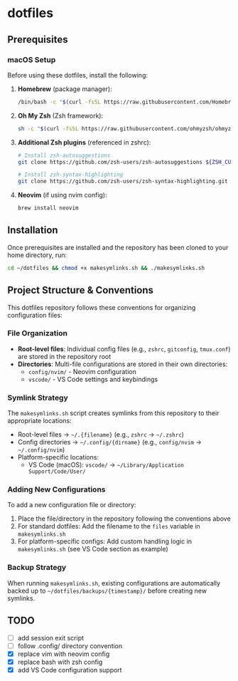 # dotfiles

## Prerequisites

### macOS Setup
Before using these dotfiles, install the following:

1. **Homebrew** (package manager):
   ```bash
   /bin/bash -c "$(curl -fsSL https://raw.githubusercontent.com/Homebrew/install/HEAD/install.sh)"
   ```

2. **Oh My Zsh** (Zsh framework):
   ```bash
   sh -c "$(curl -fsSL https://raw.githubusercontent.com/ohmyzsh/ohmyzsh/master/tools/install.sh)"
   ```

3. **Additional Zsh plugins** (referenced in zshrc):
   ```bash
   # Install zsh-autosuggestions
   git clone https://github.com/zsh-users/zsh-autosuggestions ${ZSH_CUSTOM:-~/.oh-my-zsh/custom}/plugins/zsh-autosuggestions
   
   # Install zsh-syntax-highlighting
   git clone https://github.com/zsh-users/zsh-syntax-highlighting.git ${ZSH_CUSTOM:-~/.oh-my-zsh/custom}/plugins/zsh-syntax-highlighting
   ```

4. **Neovim** (if using nvim config):
   ```bash
   brew install neovim
   ```

## Installation

Once prerequisites are installed and the repository has been cloned to your home directory, run:

```bash
cd ~/dotfiles && chmod +x makesymlinks.sh && ./makesymlinks.sh
```

## Project Structure & Conventions

This dotfiles repository follows these conventions for organizing configuration files:

### File Organization
- **Root-level files**: Individual config files (e.g., `zshrc`, `gitconfig`, `tmux.conf`) are stored in the repository root
- **Directories**: Multi-file configurations are stored in their own directories:
  - `config/nvim/` - Neovim configuration
  - `vscode/` - VS Code settings and keybindings

### Symlink Strategy
The `makesymlinks.sh` script creates symlinks from this repository to their appropriate locations:
- Root-level files → `~/.{filename}` (e.g., `zshrc` → `~/.zshrc`)
- Config directories → `~/.config/{dirname}` (e.g., `config/nvim` → `~/.config/nvim`)
- Platform-specific locations:
  - VS Code (macOS): `vscode/` → `~/Library/Application Support/Code/User/`

### Adding New Configurations
To add a new configuration file or directory:
1. Place the file/directory in the repository following the conventions above
2. For standard dotfiles: Add the filename to the `files` variable in `makesymlinks.sh`
3. For platform-specific configs: Add custom handling logic in `makesymlinks.sh` (see VS Code section as example)

### Backup Strategy
When running `makesymlinks.sh`, existing configurations are automatically backed up to `~/dotfiles/backups/{timestamp}/` before creating new symlinks.

## TODO
- [ ] add session exit script
- [ ] follow .config/ directory convention
- [x] replace vim with neovim config
- [x] replace bash with zsh config
- [x] add VS Code configuration support
